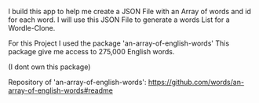  I build this app to help me create a JSON File 
 with an Array of words and id for each word.
 I will use this JSON File to generate a words List 
 for a Wordle-Clone.
 
 For this Project I used the package 'an-array-of-english-words'
 This package give me access to 275,000 English words. 
 
 (I dont own this package)

 Repository of 'an-array-of-english-words': https://github.com/words/an-array-of-english-words#readme
